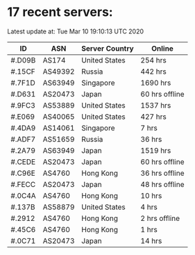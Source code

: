 # 17 recent servers:

Latest update at: Tue Mar 10 19:10:13 UTC 2020

| ID | ASN | Server Country | Online |
| -- | --- | -------------- | ------ |
| #.D09B | AS174 | United States | 254 hrs |
| #.15CF | AS49392 | Russia | 442 hrs |
| #.7F1D | AS63949 | Singapore | 1690 hrs |
| #.D631 | AS20473 | Japan | 60 hrs offline |
| #.9FC3 | AS53889 | United States | 1537 hrs |
| #.E069 | AS40065 | United States | 427 hrs |
| #.4DA9 | AS14061 | Singapore | 7 hrs |
| #.ADF7 | AS51659 | Russia | 36 hrs |
| #.2A79 | AS63949 | Japan | 1519 hrs |
| #.CEDE | AS20473 | Japan | 60 hrs offline |
| #.C96E | AS4760 | Hong Kong | 36 hrs offline |
| #.FECC | AS20473 | Japan | 48 hrs offline |
| #.0C4A | AS4760 | Hong Kong | 10 hrs |
| #.137B | AS58879 | United States | 4 hrs |
| #.2912 | AS4760 | Hong Kong | 2 hrs offline |
| #.45C6 | AS4760 | Hong Kong | 1 hrs |
| #.0C71 | AS20473 | Japan | 14 hrs |

